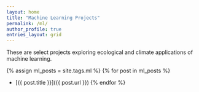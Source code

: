 ```yaml
---
layout: home
title: "Machine Learning Projects"
permalink: /ml/
author_profile: true
entries_layout: grid
---
```

These are select projects exploring ecological and climate applications of machine learning.



{% assign ml_posts = site.tags.ml %}
{% for post in ml_posts %}
- [{{ post.title }}]({{ post.url }})
{% endfor %}

